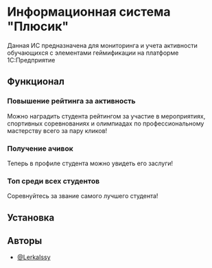 
# Информационная система "Плюсик"

Данная ИС предназначена для мониторинга и учета активности обучающихся с элементами геймификации на платформе 1С:Предприятие


## Функционал

### Повышение рейтинга за активность 

Можно наградить студента рейтингом за участие в мероприятиях, спортивных соревнованиях и олимпиадах по профессиональному мастерству всего за пару кликов!

### Получение ачивок

Теперь в профиле студента можно увидеть его заслуги!

### Топ среди всех студентов

Соревнуйтесь за звание самого лучшего студента!

## Установка




    
## Авторы

- [@LerkaIssy](https://github.com/LerkaIssy)

